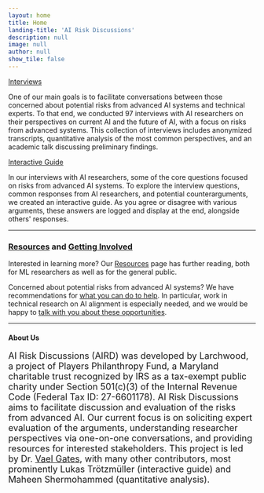 ```yaml
---
layout: home
title: Home
landing-title: 'AI Risk Discussions'
description: null
image: null
author: null
show_tile: false
---
```


<div class="row">
	<div class="6u 12u$(small)">
		<a href="interviews.html" class="button fit">Interviews</a>
		<p>One of our main goals is to facilitate conversations between those concerned about potential risks from advanced AI systems and technical experts. To that end, we conducted 97 interviews with AI researchers on their perspectives on current AI and the future of AI, with a focus on risks from advanced systems. This collection of interviews includes anonymized transcripts, quantitative analysis of the most common perspectives, and an academic talk discussing preliminary findings.</p>
	</div>
	<div class="6u$ 12u$(small)">
		<a href="{{site.baseurl}}{% link arguments/introduction.html %}" class="button fit">Interactive Guide</a>
		<p>In our interviews with AI researchers, some of the core questions focused on risks from advanced AI systems. To explore the interview questions, common responses from AI researchers, and potential counterarguments, we created an interactive guide. As you agree or disagree with various arguments, these answers are logged and display at the end, alongside others' responses.</p> 
	</div>
</div>

<hr>
<h3><a href="resources.html">Resources</a> and <a href="what_can_i_do.html">Getting Involved</a></h3> 

<!-- <span class="image right"><img src="{% link assets/images/hans-peter-gauster-3y1zF4hIPCg-unsplash.jpg %}" alt="" /></span> -->

<p>Interested in learning more? Our <a href="resources.html">Resources</a> page has further reading, both for ML researchers as well as for the general public.</p>

<p>Concerned about potential risks from advanced AI systems? We have recommendations for <a href="what_can_i_do.html">what you can do to help</a>. In particular, work in technical research on AI alignment is especially needed, and we would be happy to <a href="mailto:{{site.email}}">talk with you about these opportunities</a>.</p>

<hr> 

<h4>About Us</h4>
<div id="about_us" style='font-size: 18px'>
<p>AI Risk Discussions (AIRD) was developed by Larchwood, a project of Players Philanthropy Fund, a Maryland
charitable trust recognized by IRS as a tax-exempt public charity under Section 501(c)(3)
of the Internal Revenue Code (Federal Tax ID: 27-6601178). AI Risk Discussions aims to facilitate discussion and evaluation of the risks from advanced AI. Our current focus is on soliciting expert evaluation of the arguments, understanding researcher perspectives via one-on-one conversations, and providing resources for interested stakeholders. This project is led by Dr. <a href="https://vaelgates.com">Vael Gates</a>, with many other contributors, most prominently Lukas Trötzmüller (interactive guide) and Maheen Shermohammed (quantitative analysis).</p>
</div>
